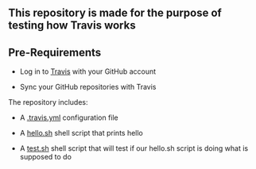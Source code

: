 ## This repository is made for the purpose of testing how Travis works

## Pre-Requirements

- Log in to [Travis](https://travis-ci.com/) with your GitHub account

- Sync your GitHub repositories with Travis

The repository includes:

- A [.travis.yml](https://github.com/dlavric/TestTravis/blob/main/.travis.yml) configuration file

- A [hello.sh](https://github.com/dlavric/TestTravis/blob/main/hello.sh) shell script that prints hello

- A [test.sh](https://github.com/dlavric/TestTravis/blob/main/test.sh) shell script that will test if our hello.sh script is doing what is supposed to do



